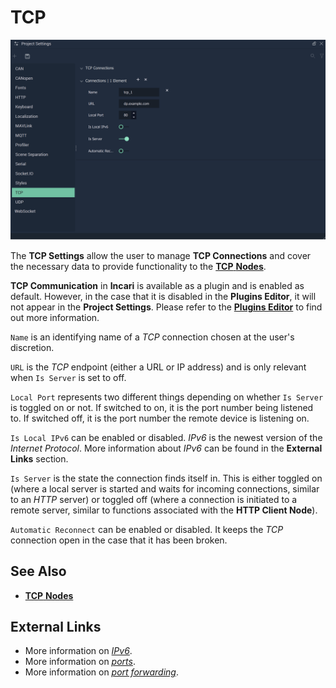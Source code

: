 # TCP 



![The TCP Settings.](../../.gitbook/assets/projsettstcp2041.png)


The **TCP Settings** allow the user to manage **TCP Connections** and cover the necessary data to provide functionality to the [**TCP** **Nodes**](../../toolbox/communication/tcp/README.md).

**TCP Communication** in **Incari** is available as a plugin and is enabled as default. However, in the case that it is disabled in the **Plugins Editor**, it will not appear in the **Project Settings**. Please refer to the [**Plugins Editor**](../plugins/communication/tcpconnectionsmanager.md) to find out more information.

`Name` is an identifying name of a *TCP* connection chosen at the user's discretion.

`URL` is the *TCP* endpoint (either a URL or IP address) and is only relevant when `Is Server` is set to off. 

`Local Port` represents two different things depending on whether `Is Server` is toggled on or not. If switched to on, it is the port number being listened to. If switched off, it is the port number the remote device is listening on.

`Is Local IPv6` can be enabled or disabled. _IPv6_ is the newest version of the _Internet Protocol_. More information about _IPv6_ can be found in the **External Links** section.

`Is Server` is the state the connection finds itself in. This is either toggled on (where a local server is started and waits for incoming connections, similar to an *HTTP* server) or toggled off (where a connection is initiated to a remote server, similar to functions associated with the **HTTP Client Node**).

`Automatic Reconnect` can be enabled or disabled. It keeps the *TCP* connection open in the case that it has been broken.

## See Also

* [**TCP** **Nodes**](../../toolbox/communication/tcp/README.md)

## External Links

* More information on [_IPv6_](https://en.wikipedia.org/wiki/IPv6).
* More information on [_ports_](https://en.wikipedia.org/wiki/Port\_\(computer\_networking\)).
* More information on [_port forwarding_](https://en.wikipedia.org/wiki/Port\_forwarding).

